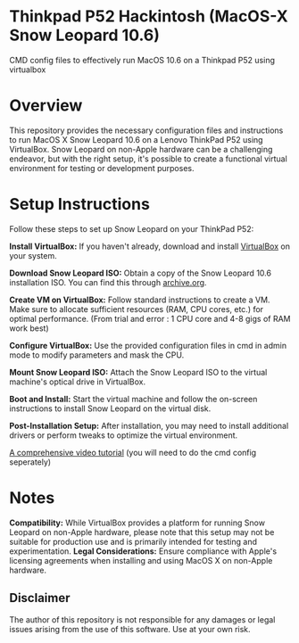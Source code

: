 # Thinkpad P52 Hackintosh (MacOS-X Snow Leopard 10.6)
CMD config files to effectively run MacOS 10.6 on a Thinkpad P52 using virtualbox

# Overview
This repository provides the necessary configuration files and instructions to run MacOS X Snow Leopard 10.6 on a Lenovo ThinkPad P52 using VirtualBox. Snow Leopard on non-Apple hardware can be a challenging endeavor, but with the right setup, it's possible to create a functional virtual environment for testing or development purposes.

# Setup Instructions
Follow these steps to set up Snow Leopard on your ThinkPad P52:

**Install VirtualBox:** If you haven't already, download and install [VirtualBox](https://www.virtualbox.org/) on your system.

**Download Snow Leopard ISO:** Obtain a copy of the Snow Leopard 10.6 installation ISO. You can find this through [archive.org](https://archive.org/details/snow-leopard-install_202112).

**Create VM on VirtualBox:** Follow standard instructions to create a VM. Make sure to allocate sufficient resources (RAM, CPU cores, etc.) for optimal performance. (From trial and error : 1 CPU core and 4-8 gigs of RAM work best)

**Configure VirtualBox:** Use the provided configuration files in cmd in admin mode to modify parameters and mask the CPU. 

**Mount Snow Leopard ISO:** Attach the Snow Leopard ISO to the virtual machine's optical drive in VirtualBox.

**Boot and Install:** Start the virtual machine and follow the on-screen instructions to install Snow Leopard on the virtual disk.

**Post-Installation Setup:** After installation, you may need to install additional drivers or perform tweaks to optimize the virtual environment.

[A comprehensive video tutorial](https://www.youtube.com/watch?v=fhnECybadUw) (you will need to do the cmd config seperately)

# Notes
**Compatibility:** While VirtualBox provides a platform for running Snow Leopard on non-Apple hardware, please note that this setup may not be suitable for production use and is primarily intended for testing and experimentation.
**Legal Considerations:** Ensure compliance with Apple's licensing agreements when installing and using MacOS X on non-Apple hardware.

## Disclaimer
The author of this repository is not responsible for any damages or legal issues arising from the use of this software. Use at your own risk.

